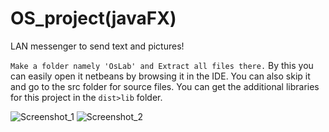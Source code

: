 # OS_project(javaFX)
LAN messenger to send text and pictures!

```Make a folder namely 'OsLab' and Extract all files there.```
 By this you can easily open it netbeans by browsing it in the IDE. You can also skip it and go to the src folder for source files. You can get the additional libraries for this project in the ```dist>lib``` folder.
 
 ![Screenshot_1]( https://raw.githubusercontent.com/breathehacker/OS_project/master/1A.png)              ![Screenshot_2](https://github.com/breathehacker/OS_project/blob/master/1.png)
  

